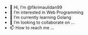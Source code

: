 - 👋 Hi, I’m @fikrimaulidan99
- 👀 I’m interested in Web Programming
- 🌱 I’m currently learning Golang
- 💞️ I’m looking to collaborate on ...
- 📫 How to reach me ...

<!---
fikrimaulidan99/fikrimaulidan99 is a ✨ special ✨ repository because its `README.md` (this file) appears on your GitHub profile.
You can click the Preview link to take a look at your changes.
--->
